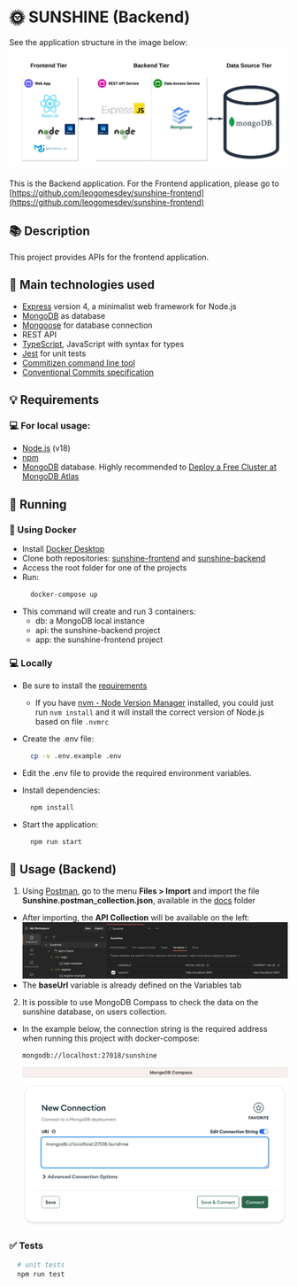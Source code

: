 # 🌞 SUNSHINE (Backend)

See the application structure in the image below:
![System tiers](docs/images/tiers.png)

This is the Backend application.
For the Frontend application, please go to [https://github.com/leogomesdev/sunshine-frontend](https://github.com/leogomesdev/sunshine-frontend)

## 📚 Description

This project provides APIs for the frontend application.

## 📲 Main technologies used

- [Express](https://expressjs.com) version 4, a minimalist web framework for Node.js
- [MongoDB](https://www.mongodb.com) as database
- [Mongoose](https://mongoosejs.com) for database connection
- REST API
- [TypeScript](https://www.typescriptlang.org), JavaScript with syntax for types
- [Jest](https://jestjs.io) for unit tests
- [Commitizen command line tool](https://github.com/commitizen/cz-cli)
- [Conventional Commits specification](https://www.conventionalcommits.org/en/v1.0.0/)

## 💡 Requirements

### 💻 For local usage:

- [Node.js](https://nodejs.org) (v18)
- [npm](https://www.npmjs.com)
- [MongoDB](https://mongodb.com) database. Highly recommended to [Deploy a Free Cluster at MongoDB Atlas](https://www.mongodb.com/docs/atlas/tutorial/deploy-free-tier-cluster)

## 🚀 Running

### 🐳 Using Docker

- Install [Docker Desktop](https://docs.docker.com/desktop)
- Clone both repositories: [sunshine-frontend](https://github.com/leogomesdev/sunshine-frontend) and [sunshine-backend](<(https://github.com/leogomesdev/sunshine-backend)>)
- Access the root folder for one of the projects
- Run:
  ```bash
    docker-compose up
  ```
- This command will create and run 3 containers:
  - db: a MongoDB local instance
  - api: the sunshine-backend project
  - app: the sunshine-frontend project

### 💻 Locally

- Be sure to install the [requirements](#requirements)

  - If you have [nvm - Node Version Manager](https://github.com/nvm-sh/nvm) installed, you could just run `nvm install` and it will install the correct version of Node.js based on file `.nvmrc`

- Create the .env file:

  ```bash
    cp -v .env.example .env
  ```

- Edit the .env file to provide the required environment variables.

- Install dependencies:

  ```bash
    npm install
  ```

- Start the application:
  ```bash
    npm run start
  ```

## 🔗 Usage (Backend)

1. Using [Postman](https://www.postman.com), go to the menu **Files > Import** and import the file **Sunshine.postman_collection.json**, available in the [docs](/docs) folder

- After importing, the **API Collection** will be available on the left:
  ![Postman API Collection](docs/images/api-operations.png)
- The **baseUrl** variable is already defined on the Variables tab

2. It is possible to use MongoDB Compass to check the data on the sunshine database, on users collection.

- In the example below, the connection string is the required address when running this project with docker-compose:
  ```
  mongodb://localhost:27018/sunshine
  ```
  ![Using MongoDB Compass](docs/images/mongodb-compass.png)

### ✅ Tests

```bash
  # unit tests
  npm run test
```

